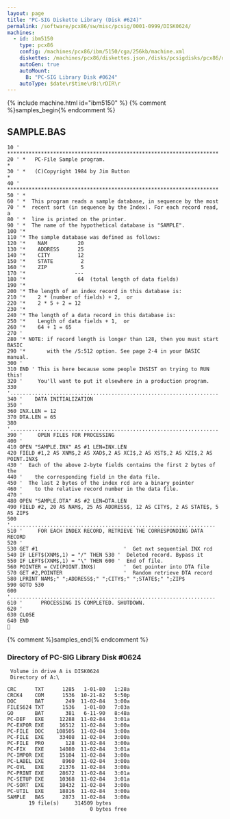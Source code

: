 ```yaml
---
layout: page
title: "PC-SIG Diskette Library (Disk #624)"
permalink: /software/pcx86/sw/misc/pcsig/0001-0999/DISK0624/
machines:
  - id: ibm5150
    type: pcx86
    config: /machines/pcx86/ibm/5150/cga/256kb/machine.xml
    diskettes: /machines/pcx86/diskettes.json,/disks/pcsigdisks/pcx86/diskettes.json
    autoGen: true
    autoMount:
      B: "PC-SIG Library Disk #0624"
    autoType: $date\r$time\rB:\rDIR\r
---
```


{% include machine.html id="ibm5150" %}
{% comment %}samples_begin{% endcomment %}

## SAMPLE.BAS

```bas
10 ' *********************************************************************
20 ' *   PC-File Sample program.                                         *
30 ' *   (C)Copyright 1984 by Jim Button                                 *
40 ' *********************************************************************
50 ' *
60 ' *  This program reads a sample database, in sequence by the most
70 ' *  recent sort (in sequence by the Index). For each record read, a
80 ' *  line is printed on the printer.
90 ' *  The name of the hypothetical database is "SAMPLE".
100 '*
110 '* The sample database was defined as follows:
120 '*    NAM          20
130 '*    ADDRESS      25
140 '*    CITY         12
150 '*    STATE         2
160 '*    ZIP           5
170 '*                ---
180 '*                 64  (total length of data fields)
190 '*
200 '* The length of an index record in this database is:
210 '*    2 * (number of fields) + 2,  or
220 '*    2 * 5 + 2 = 12
230 '*
240 '* The length of a data record in this database is:
250 '*    Length of data fields + 1,  or
260 '*    64 + 1 = 65
270 '
280 '* NOTE: if record length is longer than 128, then you must start BASIC
290 '*       with the /S:512 option. See page 2-4 in your BASIC manual.
300 '
310 END ' This is here because some people INSIST on trying to RUN this!
320 '     You'll want to put it elsewhere in a production program.
330 '....................................................................
340 '    DATA INITIALIZATION
350 '
360 INX.LEN = 12
370 DTA.LEN = 65
380 '....................................................................
390 '     OPEN FILES FOR PROCESSING
400 '
410 OPEN "SAMPLE.INX" AS #1 LEN=INX.LEN
420 FIELD #1,2 AS XNM$,2 AS XAD$,2 AS XCI$,2 AS XST$,2 AS XZI$,2 AS POINT.INX$
430 '  Each of the above 2-byte fields contains the first 2 bytes of the
440 '    the corresponding field in the data file.
450 '  The last 2 bytes of the index rcd are a binary pointer
460 '    to the relative record number in the data file.
470 '
480 OPEN "SAMPLE.DTA" AS #2 LEN=DTA.LEN
490 FIELD #2, 20 AS NAM$, 25 AS ADDRESS$, 12 AS CITY$, 2 AS STATE$, 5 AS ZIP$
500 '...................................................................
510 '     FOR EACH INDEX RECORD, RETRIEVE THE CORRESPONDING DATA RECORD
520 '
530 GET #1                            '  Get nxt sequential INX rcd
540 IF LEFT$(XNM$,1) = "/" THEN 530 '  Deleted record. Bypass it
550 IF LEFT$(XNM$,1) = "\" THEN 600 '  End of file.
560 POINTER = CVI(POINT.INX$)         '  Get pointer into DTA file
570 GET #2,POINTER                    '  Random retrieve DTA record
580 LPRINT NAM$;" ";ADDRESS$;" ";CITY$;" ";STATE$;" ";ZIP$
590 GOTO 530
600 '...................................................................
610 '      PROCESSING IS COMPLETED. SHUTDOWN.
620 '
630 CLOSE
640 END

```

{% comment %}samples_end{% endcomment %}

### Directory of PC-SIG Library Disk #0624

     Volume in drive A is DISK0624
     Directory of A:\

    CRC      TXT      1285   1-01-80   1:28a
    CRCK4    COM      1536  10-21-82   5:50p
    DOC      BAT       249  11-02-84   3:00a
    FILES624 TXT      1536   1-01-80   7:03a
    GO       BAT       381   6-11-90   8:48a
    PC-DEF   EXE     12288  11-02-84   3:01a
    PC-EXPOR EXE     16512  11-02-84   3:00a
    PC-FILE  DOC    108505  11-02-84   3:00a
    PC-FILE  EXE     33408  11-02-84   3:00a
    PC-FILE  PRO       128  11-02-84   3:00a
    PC-FIX   EXE     14080  11-02-84   3:01a
    PC-IMPOR EXE     15104  11-02-84   3:00a
    PC-LABEL EXE      8960  11-02-84   3:00a
    PC-OVL   EXE     21376  11-02-84   3:00a
    PC-PRINT EXE     28672  11-02-84   3:01a
    PC-SETUP EXE     10368  11-02-84   3:01a
    PC-SORT  EXE     18432  11-02-84   3:00a
    PC-UTIL  EXE     18816  11-02-84   3:00a
    SAMPLE   BAS      2873  11-02-84   3:00a
           19 file(s)     314509 bytes
                               0 bytes free
